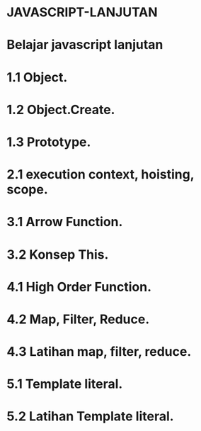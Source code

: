 # JAVASCRIPT-LANJUTAN
# Belajar javascript lanjutan


# 1.1 Object. 	
# 1.2 Object.Create. 	
# 1.3 Prototype. 
# 2.1 execution context, hoisting, scope. 	
# 3.1 Arrow Function. 
# 3.2 Konsep This. 
# 4.1 High Order Function. 	
# 4.2 Map, Filter, Reduce. 	
# 4.3 Latihan map, filter, reduce. 	
# 5.1 Template literal. 
# 5.2 Latihan Template literal. 	



